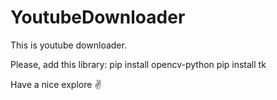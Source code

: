 # YoutubeDownloader
This is youtube downloader.

Please, add this library:
pip install opencv-python
pip install tk

Have a nice explore ✌️

